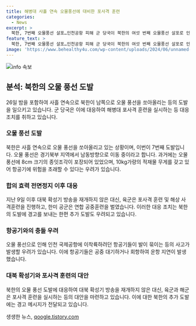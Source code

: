 ```yaml
---
title: 해병대 사흘 연속 오물풍선에 대비한 포사격 훈련
categories:
  - News
excerpt: >
  북한, 7번째 오물풍선 살포…인천공항 피해 군 당국이 북한의 여섯 번째 오물풍선 살포로 인한 피해를 보고하고 있습니다. 가장 최근에는 인천 공항에서 이착륙하려던 항공기 40여 대가 발이 묶였으며, 이로 인해 3시간 가량의 공중 대기가 발생했습니다. 군은 이에 맞대응하여 9.19 군사합의 효력 정지 이후 처음으로 백령도와 연평도에서 해상사격훈련을 실시했으며, 한미 공군도 연합 공중훈련을 벌였습니다.북한의 추가 도발에 대한 우려가 커지고 있습니다.
feature_text: >
  북한, 7번째 오물풍선 살포…인천공항 피해 군 당국이 북한의 여섯 번째 오물풍선 살포로 인한 피해를 보고하고 있습니다. 가장 최근에는 인천 공항에서 이착륙하려던 항공기 40여 대가 발이 묶였으며, 이로 인해 3시간 가량의 공중 대기가 발생했습니다. 군은 이에 맞대응하여 9.19 군사합의 효력 정지 이후 처음으로 백령도와 연평도에서 해상사격훈련을 실시했으며, 한미 공군도 연합 공중훈련을 벌였습니다.북한의 추가 도발에 대한 우려가 커지고 있습니다.
image: 'https://www.behealthy4u.com/wp-content/uploads/2024/06/unnamed-file.png'
---
```


<p><img src="https://www.behealthy4u.com/wp-content/uploads/2024/06/unnamed-file.png" alt="info 속보" /></p>

<h2 data-ke-size="size26">분석: 북한의 오물 풍선 도발</h2>

<p data-ke-size="size16">26일 밤을 포함하여 사흘 연속으로 북한이 남쪽으로 오물 풍선을 쏘아올리는 등의 도발을 일으키고 있습니다. 군 당국은 이에 대응하여 해병대 포사격 훈련을 실시하는 등 대응 조치를 취하고 있습니다.</p>

<h3>오물 풍선 도발</h3>

<p data-ke-size="size16">북한은 사흘 연속으로 오물 풍선을 쏘아올리고 있는 상황이며, 이번이 7번째 도발입니다. 오물 풍선은 경기북부 지역에서 남동방향으로 이동 중이라고 합니다. 과거에는 오물 풍선에 8cm 크기의 종잇조각이 포장되어 있었으며, 10kg가량의 적재물 무게를 갖고 있어 항공기에 위험을 초래할 수 있다는 우려가 있습니다.</p>

<h3>합의 효력 전면정지 이후 대응</h3>

<p data-ke-size="size16">지난 9일 이후 대북 확성기 방송을 재개하지 않은 대신, 육군은 포사격 훈련 및 해상 사격훈련을 진행하고, 한미 공군은 연합 공중훈련을 벌였습니다. 이러한 대응 조치는 북한의 도발에 경고를 보내는 한편 추가 도발도 우려되고 있습니다.</p>

<h3>항공기와의 충돌 우려</h3>

<p data-ke-size="size16">오물 풍선으로 인해 인천 국제공항에 이착륙하려던 항공기들이 발이 묶이는 등의 사고가 발생할 우려가 있습니다. 이에 항공기들은 공중 대기하거나 회항하여 운항 지연이 발생했습니다.</p>

<h3>대북 확성기와 포사격 훈련의 대안</h3>

<p data-ke-size="size16">북한의 오물 풍선 도발에 대응하여 대북 확성기 방송을 재개하지 않은 대신, 육군과 해군은 포사격 훈련을 실시하는 등의 대안을 마련하고 있습니다. 이에 대한 북한의 추가 도발에는 경고 메시지가 전달되고 있습니다.</p>
생생한 뉴스, <a href="https://qoogle.tistory.com" rel="dofollow">qoogle.tistory.com</a>


